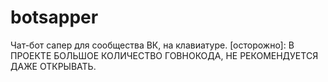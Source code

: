# botsapper
Чат-бот сапер для сообщества ВК, на клавиатуре. [осторожно]: В ПРОЕКТЕ БОЛЬШОЕ КОЛИЧЕСТВО ГОВНОКОДА, НЕ РЕКОМЕНДУЕТСЯ ДАЖЕ ОТКРЫВАТЬ.
